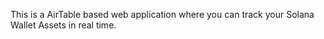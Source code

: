 This is a AirTable based web application where you can track your Solana Wallet Assets in real time. 
